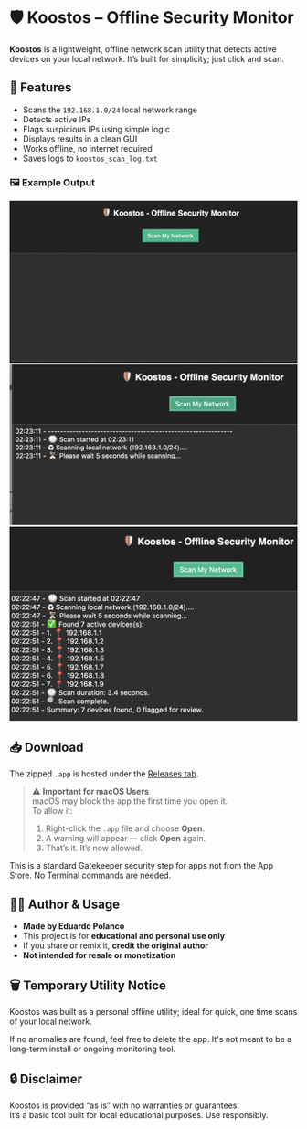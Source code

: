 # 🛡️ Koostos – Offline Security Monitor

**Koostos** is a lightweight, offline network scan utility that detects active devices on your local network. It’s built for simplicity; just click and scan.

## 🚀 Features

- Scans the `192.168.1.0/24` local network range
- Detects active IPs
- Flags suspicious IPs using simple logic
- Displays results in a clean GUI
- Works offline, no internet required
- Saves logs to `koostos_scan_log.txt`

### 🖼️ Example Output

![Scan Example 1](image1.png)
![Scan Example 3](image3.png)
![Scan Example 2](image2.png)

## 📥 Download

The zipped `.app` is hosted under the [Releases tab](https://github.com/EduardoPolanco/koostos/releases).

> ⚠️ **Important for macOS Users**  
> macOS may block the app the first time you open it.  
> To allow it:
>
> 1. Right-click the `.app` file and choose **Open**.  
> 2. A warning will appear — click **Open** again.  
> 3. That’s it. It’s now allowed.

This is a standard Gatekeeper security step for apps not from the App Store. No Terminal commands are needed.

## 🧑‍💻 Author & Usage

- **Made by Eduardo Polanco**
- This project is for **educational and personal use only**
- If you share or remix it, **credit the original author**
- **Not intended for resale or monetization**

## 🗑️ Temporary Utility Notice

Koostos was built as a personal offline utility; ideal for quick, one time scans of your local network.

If no anomalies are found, feel free to delete the app. It's not meant to be a long-term install or ongoing monitoring tool.

## 🔒 Disclaimer

Koostos is provided “as is” with no warranties or guarantees.  
It’s a basic tool built for local educational purposes. Use responsibly.
